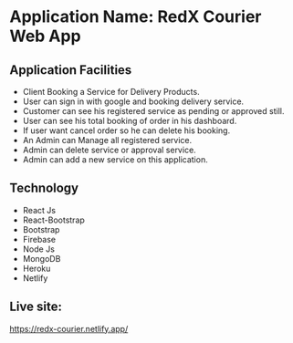 # Application Name: RedX Courier Web App

## Application Facilities

- Client Booking a Service for Delivery Products.
- User can sign in with google and booking delivery service.
- Customer can see his registered service as pending or approved still.
- User can see his total booking of order in his dashboard.
- If user want cancel order so he can delete his booking.
- An Admin can Manage all registered service.
- Admin can delete service or approval service.
- Admin can add a new service on this application.

## Technology

- React Js
- React-Bootstrap
- Bootstrap
- Firebase
- Node Js
- MongoDB
- Heroku
- Netlify

## Live site:

https://redx-courier.netlify.app/
